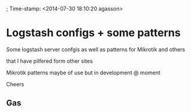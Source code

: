 ; Time-stamp: <2014-07-30 18:10:20 agasson>

Logstash configs + some patterns
================================

Some logstash server confgis as well as patterns for Mikrotik and others

that I have pilfered form other sites

Mikrotik patterns maybe of use but in development @ moment

Cheers


Gas
---
